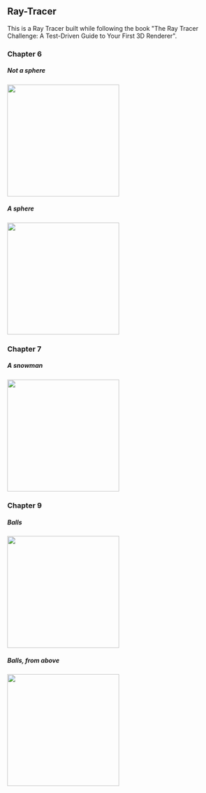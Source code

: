 ## Ray-Tracer

This is a Ray Tracer built while following the book "The Ray Tracer Challenge: A Test-Driven Guide to Your First 3D Renderer".

### Chapter 6
##### Not a sphere
<img src="https://imgur.com/d7zPXz4.png" width=256 height=256>

##### A sphere
<img src="https://imgur.com/6YzIG73.png" width=256 height=256>

### Chapter 7
##### A snowman
<img src="https://imgur.com/wTCii1I.png" width=256 height=256>

### Chapter 9
##### Balls
<img src="https://imgur.com/UsWyiwE.png" width=256 height=256>

##### Balls, from above
<img src="https://imgur.com/VWdIbk4.png" width=256 height=256>
